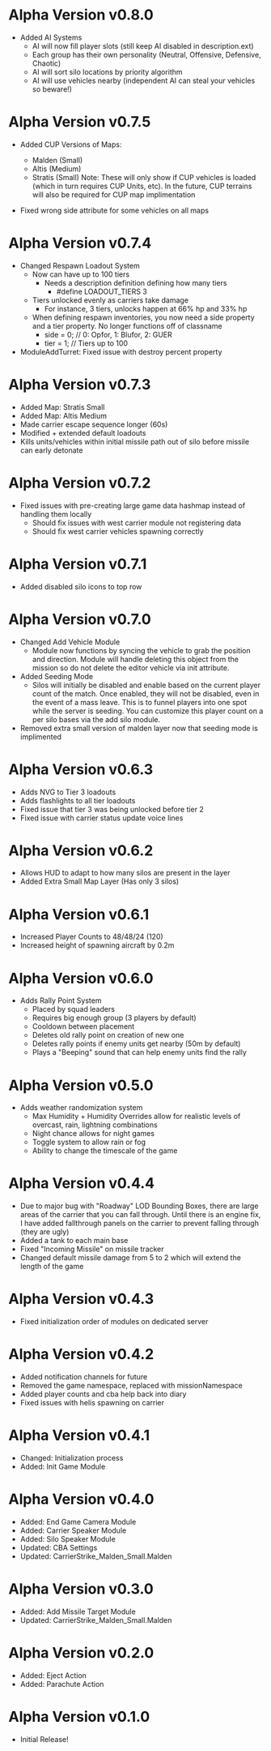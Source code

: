 # Alpha Version v0.8.0

- Added AI Systems
    - AI will now fill player slots (still keep AI disabled in description.ext)
    - Each group has their own personality (Neutral, Offensive, Defensive, Chaotic)
    - AI will sort silo locations by priority algorithm
    - AI will use vehicles nearby (independent AI can steal your vehicles so beware!)

# Alpha Version v0.7.5

- Added CUP Versions of Maps:
    - Malden (Small)
    - Altis (Medium)
    - Stratis (Small)
Note: These will only show if CUP vehicles is loaded (which in turn requires CUP Units, etc). In the future, CUP terrains will also be required for CUP map implimentation

- Fixed wrong side attribute for some vehicles on all maps

# Alpha Version v0.7.4

- Changed Respawn Loadout System
    - Now can have up to 100 tiers
        - Needs a description definition defining how many tiers
            - #define LOADOUT_TIERS 3
    - Tiers unlocked evenly as carriers take damage
        - For instance, 3 tiers, unlocks happen at 66% hp and 33% hp
    - When defining respawn inventories, you now need a side property and a tier property. No longer functions off of classname
        - side = 0; // 0: Opfor, 1: Blufor, 2: GUER
        - tier = 1; // Tiers up to 100
- ModuleAddTurret: Fixed issue with destroy percent property

# Alpha Version v0.7.3

- Added Map: Stratis Small
- Added Map: Altis Medium
- Made carrier escape sequence longer (60s)
- Modified + extended default loadouts
- Kills units/vehicles within initial missile path out of silo before missile can early detonate

# Alpha Version v0.7.2

- Fixed issues with pre-creating large game data hashmap instead of handling them locally
  - Should fix issues with west carrier module not registering data
  - Should fix west carrier vehicles spawning correctly

# Alpha Version v0.7.1

- Added disabled silo icons to top row

# Alpha Version v0.7.0

- Changed Add Vehicle Module
    - Module now functions by syncing the vehicle to grab the position and direction. Module will handle deleting this object from the mission so do not delete the editor vehicle via init attribute.
- Added Seeding Mode
    - Silos will initially be disabled and enable based on the current player count of the match. Once enabled, they will not be disabled, even in the event of a mass leave. This is to funnel players into one spot while the server is seeding. You can customize this player count on a per silo bases via the add silo module.
- Removed extra small version of malden layer now that seeding mode is implimented

# Alpha Version v0.6.3

- Adds NVG to Tier 3 loadouts
- Adds flashlights to all tier loadouts
- Fixed issue that tier 3 was being unlocked before tier 2
- Fixed issue with carrier status update voice lines

# Alpha Version v0.6.2

- Allows HUD to adapt to how many silos are present in the layer
- Added Extra Small Map Layer (Has only 3 silos)

# Alpha Version v0.6.1

- Increased Player Counts to 48/48/24 (120)
- Increased height of spawning aircraft by 0.2m

# Alpha Version v0.6.0

- Adds Rally Point System
    - Placed by squad leaders
    - Requires big enough group (3 players by default)
    - Cooldown between placement
    - Deletes old rally point on creation of new one
    - Deletes rally points if enemy units get nearby (50m by default)
    - Plays a "Beeping" sound that can help enemy units find the rally

# Alpha Version v0.5.0

- Adds weather randomization system
    - Max Humidity + Humidity Overrides allow for realistic levels of overcast, rain, lightning combinations
    - Night chance allows for night games
    - Toggle system to allow rain or fog
    - Ability to change the timescale of the game

# Alpha Version v0.4.4

- Due to major bug with "Roadway" LOD Bounding Boxes, there are large areas of the carrier that you can fall through. Until there is an engine fix, I have added fallthrough panels on the carrier to prevent falling through (they are ugly)
- Added a tank to each main base
- Fixed "Incoming Missile" on missile tracker
- Changed default missile damage from 5 to 2 which will extend the length of the game

# Alpha Version v0.4.3

- Fixed initialization order of modules on dedicated server

# Alpha Version v0.4.2

- Added notification channels for future
- Removed the game namespace, replaced with missionNamespace
- Added player counts and cba help back into diary
- Fixed issues with helis spawning on carrier

# Alpha Version v0.4.1

- Changed: Initialization process
- Added: Init Game Module

# Alpha Version v0.4.0

- Added: End Game Camera Module
- Added: Carrier Speaker Module
- Added: Silo Speaker Module
- Updated: CBA Settings
- Updated: CarrierStrike_Malden_Small.Malden

# Alpha Version v0.3.0

- Added: Add Missile Target Module
- Updated: CarrierStrike_Malden_Small.Malden

# Alpha Version v0.2.0

- Added: Eject Action
- Added: Parachute Action

# Alpha Version v0.1.0

- Initial Release!